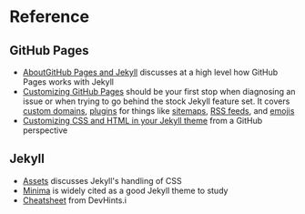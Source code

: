# Reference

## GitHub Pages
* [AboutGitHub Pages and Jekyll](https://help.github.com/en/articles/about-github-pages-and-jekyll) discusses
at a high level how GitHub Pages works with Jekyll
* [Customizing GitHub Pages](https://help.github.com/en/categories/customizing-github-pages) should 
be your first stop when diagnosing an issue or when trying to go behind the stock Jekyll feature set.
It covers [custom domains](https://help.github.com/en/articles/using-a-custom-domain-with-github-pages),
[plugins](https://help.github.com/en/articles/adding-jekyll-plugins-to-a-github-pages-site)
for things like [sitemaps](https://help.github.com/en/articles/sitemaps-for-github-pages), 
[RSS feeds](https://help.github.com/en/articles/adding-jekyll-plugins-to-a-github-pages-site), and
[emojis](https://help.github.com/en/articles/emoji-on-github-pages)
* [Customizing CSS and  HTML in your Jekyll  theme](https://help.github.com/en/articles/customizing-css-and-html-in-your-jekyll-theme) from a GitHub perspective

## Jekyll
* [Assets](https://jekyllrb.com/docs/assets/#sassscss) discusses Jekyll's handling of CSS
* [Minima](https://github.com/jekyll/minima) is widely cited as a good Jekyll theme to study
* [Cheatsheet](https://devhints.io/jekyll) from DevHints.i
